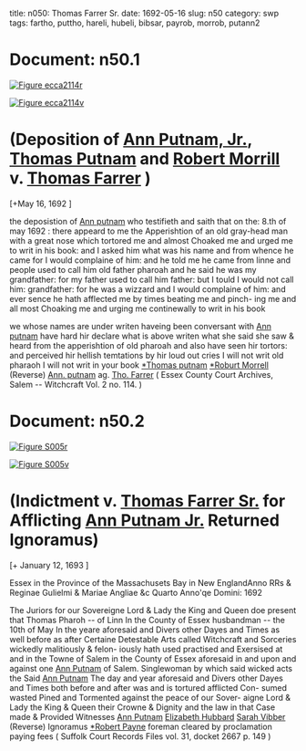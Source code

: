 title: n050: Thomas Farrer Sr.
date: 1692-05-16
slug: n50
category: swp
tags: fartho, puttho, hareli, hubeli, bibsar, payrob, morrob, putann2




<div markdown class="doc" id="n50.1">

# Document: n50.1



<span markdown class="figure">[![Figure ecca2114r](archives/ecca/thumb/ecca2114r.jpg)](archives/ecca/large/ecca2114r.jpg)</span>



<span markdown class="figure">[![Figure ecca2114v](archives/ecca/thumb/ecca2114v.jpg)](archives/ecca/large/ecca2114v.jpg)</span>


# (Deposition of [Ann Putnam, Jr.](/tag/putann2.html), [Thomas Putnam](/tag/puttho.html) and [Robert Morrill](/tag/morrob.html)  v. [Thomas Farrer](/tag/fartho.html) )

[+May 16, 1692 ]

the deposistion of [Ann putnam](/tag/putann2.html) who testifieth and saith that on the:  8.th of may 1692 : there appeard to me the Apperishtion of an  old gray-head man with a great nose which tortored me and almost  Choaked me and urged me to writ in his book: and I asked him  what was his name and from whence he came for I would complaine  of him: and he told me he came from linne and people used to call  him old father pharoah and he said he was my grandfather: for my  father used to call him father: but I tould I would not call him:  grandfather: for he was a wizzard and I would complaine of him:  and ever sence he hath afflected me by times beating me and pinch-  ing me and all most Choaking me and urging me continewally to  writ in his book

we whose names are under writen haveing been conversant with [Ann putnam](/tag/putann2.html) have hard hir declare what is above writen what she said  she saw & heard from the apperishtion of old pharoah and also have  seen hir tortors: and perceived hir hellish temtations by hir loud out  cries I will not writ old pharaoh I will not writ in your book
[*Thomas putnam](/tag/puttho.html)  [*Roburt Morrell](/tag/morrob.html) (Reverse)  [Ann. putnam](/tag/putann2.html) ag. [Tho. Farrer](/tag/fartho.html) ( Essex County Court Archives, Salem -- Witchcraft Vol. 2 no. 114. )

</div>



<div markdown class="doc" id="n50.2">

# Document: n50.2



<span markdown class="figure">[![Figure S005r](archives/Suffolk/small/S005A.jpg)](archives/Suffolk/large/S005A.jpg)</span>



<span markdown class="figure">[![Figure S005v](archives/Suffolk/small/S005B.jpg)](archives/Suffolk/large/S005B.jpg)</span>


# (Indictment v. [Thomas Farrer Sr.](/tag/fartho.html) for Afflicting [Ann Putnam Jr.](/tag/putann2.html) Returned Ignoramus)

[+ January 12, 1693 ]

Essex in the Province  of the Massachusets Bay  in New EnglandAnno RRs & Reginae Gulielmi & Mariae Angliae &c Quarto Anno'qe  Domini: 1692

The Juriors for our Sovereigne Lord & Lady the King and Queen doe  present that Thomas Pharoh -- of Linn In the County of Essex  husbandman -- the 10th of May In the yeare aforesaid and Divers  other Dayes and Times as well before as after Certaine Detestable  Arts called Witchcraft and Sorceries wickedly malitiously & felon-  iously hath used practised and Exersised at and in the Towne of  Salem in the County of Essex aforesaid in and upon and against one  [Ann Putnam](/tag/putann2.html) of Salem. Singlewoman by which said wicked acts the  Said [Ann Putnam](/tag/putann2.html) The day and year aforesaid and Divers other Dayes  and Times both before and after was and is tortured afflicted Con-  sumed wasted Pined and Tormented against the peace of our Sover-  aigne Lord & Lady the King & Queen their Crowne & Dignity and  the law in that Case made & Provided
Witnesses  [Ann Putnam](/tag/putann2.html)  [Elizabeth Hubbard](/tag/hubeli.html)  [Sarah Vibber](/tag/bibsar.html) (Reverse)  Ignoramus  [*Robert Payne](/tag/payrob.html)  foreman  cleared by proclamation  paying fees ( Suffolk Court Records Files vol. 31, docket 2667 p. 149 )

</div>

